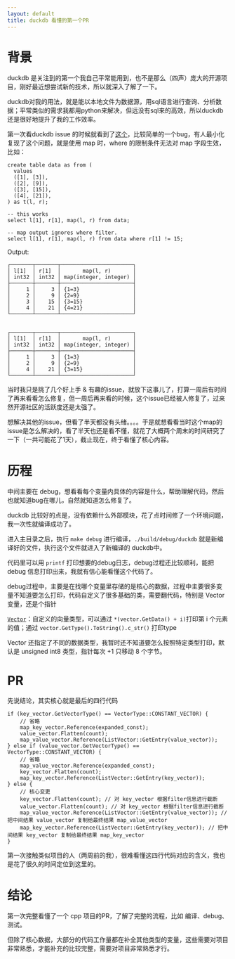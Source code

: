 ```yaml
---
layout: default
title: duckdb 看懂的第一个PR
---
```


# 背景

duckdb 是关注到的第一个我自己平常能用到，也不是那么（四声）庞大的开源项目，刚好最近想尝试新的技术，所以就深入了解了一下。

duckdb对我的用法，就是能以本地文件为数据源，用sql语言进行查询、分析数据；平常类似的需求我都用python来解决，但远没有sql来的高效，所以duckdb还是很好地提升了我的工作效率。

第一次看duckdb issue 的时候就看到了[这个](https://github.com/duckdb/duckdb/issues/9002)，比较简单的一个bug，有人最小化复现了这个问题，就是使用 map 时，where 的限制条件无法对 map 字段生效，比如：

```
create table data as from (
  values
  ([1], [3]),
  ([2], [9]),
  ([3], [15]),
  ([4], [21]),
) as t(l, r);

-- this works
select l[1], r[1], map(l, r) from data;

-- map output ignores where filter.
select l[1], r[1], map(l, r) from data where r[1] != 15;
```

Output:

```
┌───────┬───────┬───────────────────────┐
│ l[1]  │ r[1]  │       map(l, r)       │
│ int32 │ int32 │ map(integer, integer) │
├───────┼───────┼───────────────────────┤
│     1 │     3 │ {1=3}                 │
│     2 │     9 │ {2=9}                 │
│     3 │    15 │ {3=15}                │
│     4 │    21 │ {4=21}                │
└───────┴───────┴───────────────────────┘


┌───────┬───────┬───────────────────────┐
│ l[1]  │ r[1]  │       map(l, r)       │
│ int32 │ int32 │ map(integer, integer) │
├───────┼───────┼───────────────────────┤
│     1 │     3 │ {1=3}                 │
│     2 │     9 │ {2=9}                 │
│     4 │    21 │ {3=15}                │
└───────┴───────┴───────────────────────┘
```

当时我只是挑了几个好上手 & 有趣的issue，就放下这事儿了，打算一周后有时间了再来看看怎么修复，但一周后再来看的时候，这个issue已经被人修复了，过来然开源社区的活跃度还是太强了。

想解决其他的issue，但看了半天都没有头绪。。。。于是就想看看当时这个map的issue是怎么解决的，看了半天也还是看不懂，就花了大概两个周末的时间研究了一下（一共可能花了1天），截止现在，终于看懂了核心内容。

# 历程

中间主要在 debug，想看看每个变量内具体的内容是什么，帮助理解代码，然后也就知道bug在哪儿，自然就知道怎么修复了。

duckdb 比较好的点是，没有依赖什么外部模块，花了点时间修了一个环境问题，我一次性就编译成功了。

进入主目录之后，执行 `make debug` 进行编译，`./build/debug/duckdb` 就是新编译好的文件，执行这个文件就进入了新编译的 duckdb中。

代码里可以用 `printf` 打印想要的debug日志，debug过程还比较顺利，能把 debug 信息打印出来，我就有信心能看懂这个代码了。

debug过程中，主要是在找哪个变量里存储的是核心的数据，过程中主要很多变量不知道要怎么打印，代码自定义了很多基础的类，需要翻代码，特别是 Vector 变量，还是个指针

[`Vector`](https://github.com/duckdb/duckdb/blob/812c4a9a94a760cb531b3c66bb9efa8e54d46e8c/src/include/duckdb/common/types/vector.hpp)：自定义的向量类型，可以通过 `*(vector.GetData() + i)`打印第 i 个元素的值；通过 `vector.GetType().ToString().c_str()` 打印type

Vector 还指定了不同的数据类型，我暂时还不知道要怎么按照特定类型打印，默认是 unsigned int8 类型，指针每次 +1 只移动 8 个字节。

# PR

先说结论，其实核心就是最后的四行代码

```
if (key_vector.GetVectorType() == VectorType::CONSTANT_VECTOR) {
    // 省略
    map_key_vector.Reference(expanded_const);
    value_vector.Flatten(count);
    map_value_vector.Reference(ListVector::GetEntry(value_vector));
} else if (value_vector.GetVectorType() == VectorType::CONSTANT_VECTOR) {
    // 省略
    map_value_vector.Reference(expanded_const);
    key_vector.Flatten(count);
    map_key_vector.Reference(ListVector::GetEntry(key_vector));
} else {
    // 核心变更
    key_vector.Flatten(count); // 对 key_vector 根据filter信息进行截断
    value_vector.Flatten(count); // 对 key_vector 根据filter信息进行截断
    map_value_vector.Reference(ListVector::GetEntry(value_vector)); // 把中间结果 value_vector 复制给最终结果 map_value_vector
    map_key_vector.Reference(ListVector::GetEntry(key_vector)); // 把中间结果 key_vector 复制给最终结果 map_key_vector
}
```

第一次接触类似项目的人（两周前的我），很难看懂这四行代码对应的含义，我也是花了很久的时间定位到这里的。

# 结论

第一次完整看懂了一个 cpp 项目的PR，了解了完整的流程，比如 编译、debug、测试。

但除了核心数据，大部分的代码工作量都在补全其他类型的变量，这些需要对项目非常熟悉，才能补充的比较完整，需要对项目非常熟悉才行。
